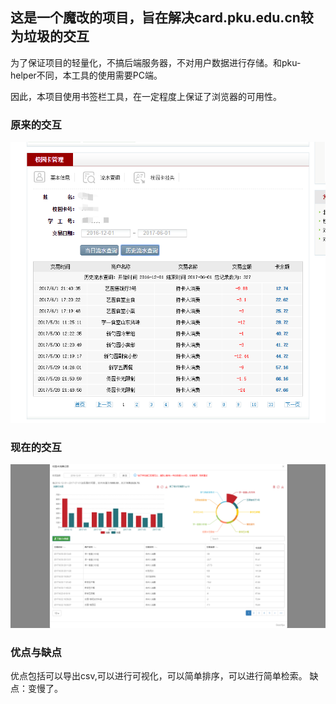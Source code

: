 ## 这是一个魔改的项目，旨在解决card.pku.edu.cn较为垃圾的交互

为了保证项目的轻量化，不搞后端服务器，不对用户数据进行存储。和pku-helper不同，本工具的使用需要PC端。

因此，本项目使用书签栏工具，在一定程度上保证了浏览器的可用性。

### 原来的交互
![image](./imgs/sp170701_124136.png)

### 现在的交互
![image](./imgs/sp170701_124333.png)

### 优点与缺点
优点包括可以导出csv,可以进行可视化，可以简单排序，可以进行简单检索。
缺点：变慢了。
